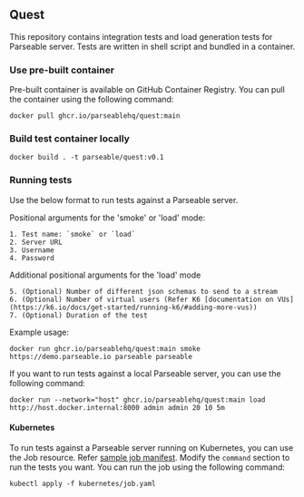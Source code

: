## Quest

This repository contains integration tests and load generation tests for Parseable server. Tests are written in shell script and bundled in a container.

### Use pre-built container

Pre-built container is available on GitHub Container Registry. You can pull the container using the following command:

```
docker pull ghcr.io/parseablehq/quest:main
```

### Build test container locally

```
docker build . -t parseable/quest:v0.1
```

### Running tests

Use the below format to run tests against a Parseable server.

Positional arguments for the 'smoke' or 'load' mode:
```
1. Test name: `smoke` or `load`
2. Server URL
3. Username
4. Password 
```

Additional positional arguments for the 'load' mode
```
5. (Optional) Number of different json schemas to send to a stream
6. (Optional) Number of virtual users (Refer K6 [documentation on VUs](https://k6.io/docs/get-started/running-k6/#adding-more-vus))
7. (Optional) Duration of the test
```

Example usage:
```
docker run ghcr.io/parseablehq/quest:main smoke https://demo.parseable.io parseable parseable
```

If you want to run tests against a local Parseable server, you can use the following command:

```
docker run --network="host" ghcr.io/parseablehq/quest:main load http://host.docker.internal:8000 admin admin 20 10 5m
```

#### Kubernetes

To run tests against a Parseable server running on Kubernetes, you can use the Job resource. Refer [sample job manifest](./kubernetes/job.yaml). Modify the `command` section to run the tests you want. You can run the job using the following command:

```
kubectl apply -f kubernetes/job.yaml
```
